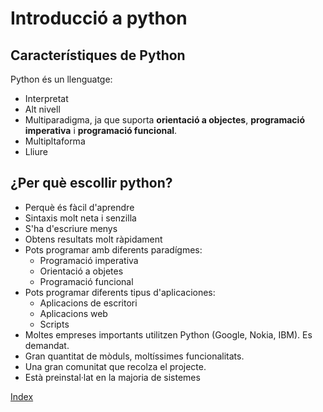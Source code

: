 # Introducció a python

## Característiques de Python 

Python és un llenguatge:

* Interpretat
* Alt nivell
* Multiparadigma, ja que suporta **orientació a objectes**, **programació imperativa**  i **programació funcional**.
* Multipltaforma
* Lliure

## ¿Per què escollir python?

* Perquè és fàcil d'aprendre
* Sintaxis molt neta i senzilla
* S'ha d'escriure menys
* Obtens resultats molt ràpidament
* Pots programar amb diferents paradígmes:
	* Programació imperativa
	* Orientació a objetes
	* Programació funcional
* Pots programar diferents tipus d'aplicaciones:
	* Aplicacions de escritori
	* Aplicacions web
	* Scripts
* Moltes empreses importants utilitzen Python (Google, Nokia, IBM). Es demandat.
* Gran quantitat de mòduls, moltíssimes funcionalitats.
* Una gran comunitat que recolza el projecte.
* Està preinstal·lat en la majoria de sistemes


[Index](../../README.md)
